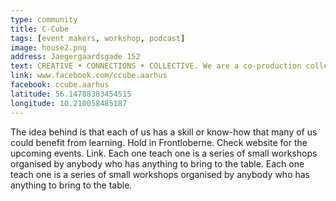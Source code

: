 ```yaml
---
type: community
title: C-Cube
tags: [event makers, workshop, podcast]
image: house2.png
address: Jaegergaardsgade 152
text: CREATIVE • CONNECTIONS • COLLECTIVE. We are a co-production collective working across projects!
link: www.facebook.com/ccube.aarhus
facebook: ccube.aarhus
latitude: 56.14788383454515
longitude: 10.210058485187
---
```


The idea behind is that each of us has a skill or know-how that many of us could benefit from learning. Hold in Frontloberne. Check website for the upcoming events. Link. Each one teach one is a series of small workshops organised by anybody who has anything to bring to the table. Each one teach one is a series of small workshops organised by anybody who has anything to bring to the table.
